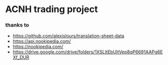 # ACNH trading project

### thanks to

- https://github.com/alexislours/translation-sheet-data
- https://api.nookipedia.com/
- https://nookipedia.com/
- https://drive.google.com/drive/folders/1XSLItEbUltVep8qP6691AAPg6EXf_DUR
